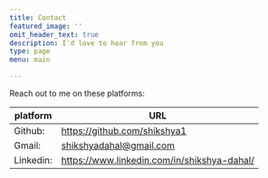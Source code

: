 ```yaml
---
title: Contact
featured_image: ''
omit_header_text: true
description: I'd love to hear from you
type: page
menu: main

---
```



Reach out to me on these platforms:

platform | URL
---|---
Github:   | https://github.com/shikshya1
Gmail:    | shikshyadahal@gmail.com
Linkedin: | https://www.linkedin.com/in/shikshya-dahal/
